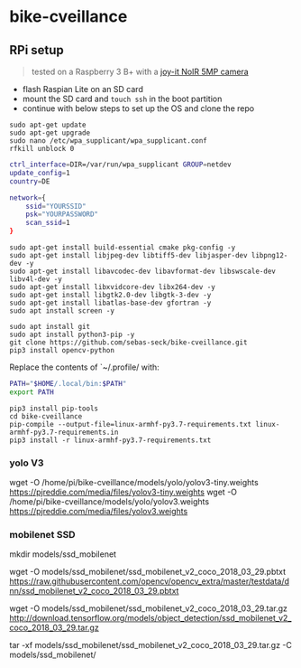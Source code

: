 # bike-cveillance

## RPi setup

> tested on a Raspberry 3 B+ with a [joy-it NoIR 5MP camera](https://www.conrad.de/de/p/joy-it-8mpcir-cmos-farb-kameramodul-passend-fuer-raspberry-pi-ir-zusatzlicht-1656365.html#productDescription)

- flash Raspian Lite on an SD card
- mount the SD card and `touch ssh` in the boot partition
- continue with below steps to set up the OS and clone the repo


```shell
sudo apt-get update
sudo apt-get upgrade
sudo nano /etc/wpa_supplicant/wpa_supplicant.conf
rfkill unblock 0
```

```bash
ctrl_interface=DIR=/var/run/wpa_supplicant GROUP=netdev
update_config=1
country=DE

network={
    ssid="YOURSSID"
    psk="YOURPASSWORD"
    scan_ssid=1
}
```


```shell
sudo apt-get install build-essential cmake pkg-config -y
sudo apt-get install libjpeg-dev libtiff5-dev libjasper-dev libpng12-dev -y
sudo apt-get install libavcodec-dev libavformat-dev libswscale-dev libv4l-dev -y
sudo apt-get install libxvidcore-dev libx264-dev -y
sudo apt-get install libgtk2.0-dev libgtk-3-dev -y
sudo apt-get install libatlas-base-dev gfortran -y
sudo apt install screen -y

sudo apt install git
sudo apt install python3-pip -y
git clone https://github.com/sebas-seck/bike-cveillance.git
pip3 install opencv-python
```

Replace the contents of `~/.profile/ with:

```bash
PATH="$HOME/.local/bin:$PATH"
export PATH
```

```shell
pip3 install pip-tools
cd bike-cveillance
pip-compile --output-file=linux-armhf-py3.7-requirements.txt linux-armhf-py3.7-requirements.in
pip3 install -r linux-armhf-py3.7-requirements.txt
```

### yolo V3
wget -O /home/pi/bike-cveillance/models/yolo/yolov3-tiny.weights https://pjreddie.com/media/files/yolov3-tiny.weights
wget -O /home/pi/bike-cveillance/models/yolo/yolov3.weights https://pjreddie.com/media/files/yolov3.weights

### mobilenet SSD
mkdir models/ssd_mobilenet

wget -O models/ssd_mobilenet/ssd_mobilenet_v2_coco_2018_03_29.pbtxt https://raw.githubusercontent.com/opencv/opencv_extra/master/testdata/dnn/ssd_mobilenet_v2_coco_2018_03_29.pbtxt

wget -O models/ssd_mobilenet/ssd_mobilenet_v2_coco_2018_03_29.tar.gz http://download.tensorflow.org/models/object_detection/ssd_mobilenet_v2_coco_2018_03_29.tar.gz

tar -xf models/ssd_mobilenet/ssd_mobilenet_v2_coco_2018_03_29.tar.gz -C models/ssd_mobilenet/
